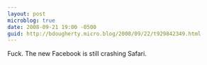 ```yaml
---
layout: post
microblog: true
date: 2008-09-21 19:00 -0500
guid: http://bdougherty.micro.blog/2008/09/22/t929842349.html
---
```

Fuck. The new Facebook is still crashing Safari.
